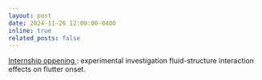 ```yaml
---
layout: post
date: 2024-11-26 12:00:00-0400
inline: true
related_posts: false
---
```


<a href="/assets/pdf/oppenings/2024-Stage-ACI.pdf">  Internship oppening  </a> : experimental investigation fluid-structure interaction effects on flutter onset.
